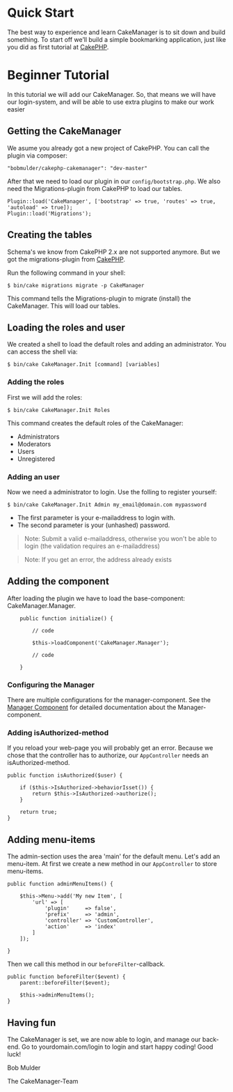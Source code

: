 Quick Start
===========

The best way to experience and learn CakeManager is to sit down and build something. To start off we’ll build a simple bookmarking application, just like you did as first tutorial at [CakePHP](http://book.cakephp.org/3.0/en/quickstart.html).

Beginner Tutorial
===================
In this tutorial we will add our CakeManager. So, that means we will have our login-system, and will be able to use extra plugins to make our work easier

Getting the CakeManager
-----------------------
We asume you already got a new project of CakePHP. You can call the plugin via composer:

    "bobmulder/cakephp-cakemanager": "dev-master"

After that we need to load our plugin in our `config/bootstrap.php`. We also need the Migrations-plugin from CakePHP to load our tables.

    Plugin::load('CakeManager', ['bootstrap' => true, 'routes' => true, 'autoload' => true]);
    Plugin::load('Migrations');



Creating the tables
--------------------
Schema's we know from CakePHP 2.x are not supported anymore. But we got the migrations-plugin from [CakePHP](https://github.com/cakephp/migrations).

Run the following command in your shell:

    $ bin/cake migrations migrate -p CakeManager
    
This command tells the Migrations-plugin to migrate (install) the CakeManager. This will load our tables.

Loading the roles and user
-----------------
We created a shell to load the default roles and adding an administrator. You can access the shell via:

    $ bin/cake CakeManager.Init [command] [variables]

### Adding the roles
First we will add the roles:

    $ bin/cake CakeManager.Init Roles
    
This command creates the default roles of the CakeManager:
- Administrators
- Moderators
- Users
- Unregistered

### Adding an user
Now we need a administrator to login. Use the folling to register yourself:

    $ bin/cake CakeManager.Init Admin my_email@domain.com mypassword
    
- The first parameter is your e-mailaddress to login with.
- The second parameter is your (unhashed) password.

> Note: Submit a valid e-mailaddress, otherwise you won't be able to login (the validation requires an e-mailaddress)

> Note: If you get an error, the address already exists

Adding the component
--------------------

After loading the plugin we have to load the base-component: CakeManager.Manager.

        public function initialize() {
        
            // code
        
            $this->loadComponent('CakeManager.Manager');
        
            // code
        
        }

### Configuring the Manager

There are multiple configurations for the manager-component. 
See the [Manager Component](../Components/Manager.md) for detailed documentation about the Manager-component.

### Adding isAuthorized-method

If you reload your web-page you will probably get an error. Because we chose that the controller has to authorize, our `AppController` needs an isAuthorized-method.

    public function isAuthorized($user) {

        if ($this->IsAuthorized->behaviorIsset()) {
            return $this->IsAuthorized->authorize();
        }

        return true;
    }

Adding menu-items
-----------------

The admin-section uses the area 'main' for the default menu. Let's add an menu-item.
At first we create a new method in our `AppController` to store menu-items.

    public function adminMenuItems() {

        $this->Menu->add('My new Item', [
            'url' => [
                'plugin'     => false',
                'prefix'     => 'admin',
                'controller' => 'CustomController',
                'action'     => 'index'
            ]
        ]);

    }
    
Then we call this method in our `beforeFilter`-callback.

    public function beforeFilter($event) {
        parent::beforeFilter($event);

        $this->adminMenuItems();
    }

Having fun
---------
The CakeManager is set, we are now able to login, and manage our back-end. Go to yourdomain.com/login to login and start happy coding! 
Good luck!

Bob Mulder

The CakeManager-Team
